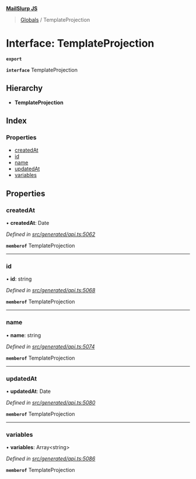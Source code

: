 **[MailSlurp JS](../README.md)**

> [Globals](../README.md) / TemplateProjection

# Interface: TemplateProjection

**`export`** 

**`interface`** TemplateProjection

## Hierarchy

* **TemplateProjection**

## Index

### Properties

* [createdAt](templateprojection.md#createdat)
* [id](templateprojection.md#id)
* [name](templateprojection.md#name)
* [updatedAt](templateprojection.md#updatedat)
* [variables](templateprojection.md#variables)

## Properties

### createdAt

•  **createdAt**: Date

*Defined in [src/generated/api.ts:5062](https://github.com/mailslurp/mailslurp-client/blob/eace919/src/generated/api.ts#L5062)*

**`memberof`** TemplateProjection

___

### id

•  **id**: string

*Defined in [src/generated/api.ts:5068](https://github.com/mailslurp/mailslurp-client/blob/eace919/src/generated/api.ts#L5068)*

**`memberof`** TemplateProjection

___

### name

•  **name**: string

*Defined in [src/generated/api.ts:5074](https://github.com/mailslurp/mailslurp-client/blob/eace919/src/generated/api.ts#L5074)*

**`memberof`** TemplateProjection

___

### updatedAt

•  **updatedAt**: Date

*Defined in [src/generated/api.ts:5080](https://github.com/mailslurp/mailslurp-client/blob/eace919/src/generated/api.ts#L5080)*

**`memberof`** TemplateProjection

___

### variables

•  **variables**: Array\<string>

*Defined in [src/generated/api.ts:5086](https://github.com/mailslurp/mailslurp-client/blob/eace919/src/generated/api.ts#L5086)*

**`memberof`** TemplateProjection
